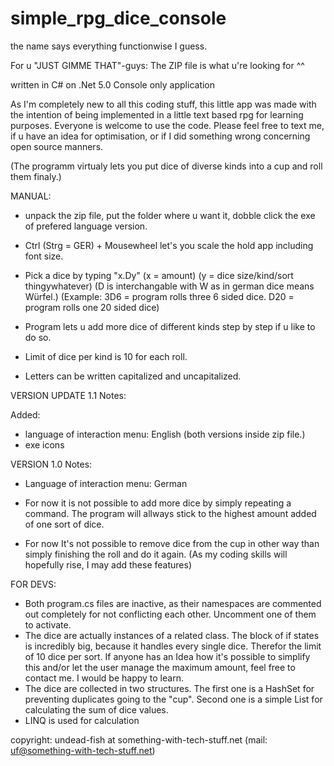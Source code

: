 # simple_rpg_dice_console
the name says everything functionwise I guess.

For u "JUST GIMME THAT"-guys: The ZIP file is what u're looking for ^^

written in C# on .Net 5.0
Console only application

As I'm completely new to all this coding stuff, this little app was made with the intention of being implemented in a little text based rpg for learning purposes.
Everyone is welcome to use the code. Please feel free to text me, if u have an idea for optimisation, or if I did something wrong concerning open source manners.


(The programm virtualy lets you put dice of diverse kinds into a cup and roll them finaly.) 

MANUAL:
- unpack the zip file, put the folder where u want it, dobble click the exe of prefered language version.

- Ctrl (Strg = GER) + Mousewheel let's you scale the hold app including font size.

- Pick a dice by typing "x.Dy"
(x = amount)
(y = dice size/kind/sort thingywhatever)
(D is interchangable with W as in german dice means Würfel.)
(Example: 3D6 = program rolls three 6 sided dice. D20 = program rolls one 20 sided dice)

- Program lets u add more dice of different kinds step by step if u like to do so.
- Limit of dice per kind is 10 for each roll.
- Letters can be written capitalized and uncapitalized.

VERSION UPDATE 1.1 Notes:

Added:
- language of interaction menu: English (both versions inside zip file.)
- exe icons

VERSION 1.0 Notes:

- Language of interaction menu: German 

- For now it is not possible to add more dice by simply repeating a command. 
  The program will allways stick to the highest amount added of one sort of dice.
- For now It's not possible to remove dice from the cup in other way than simply finishing the roll and do it again.
  (As my coding skills will hopefully rise, I may add these features)

FOR DEVS:
- Both program.cs files are inactive, as their namespaces are commented out completely for not conflicting each other. 
  Uncomment one of them to activate.
- The dice are actually instances of a related class. The block of if states is incredibly big, because it handles every single dice. 
  Therefor the limit of 10 dice per sort. If anyone has an Idea how it's possible to simplify this and/or let the user manage the maximum amount, 
  feel free to contact me. I would be happy to learn. 
- The dice are collected in two structures. The first one is a HashSet<Action> for preventing duplicates going to the "cup". 
  Second one is a simple List<int> for calculating the sum of dice values.
- LINQ is used for calculation

copyright: undead-fish at something-with-tech-stuff.net (mail: uf@something-with-tech-stuff.net)
